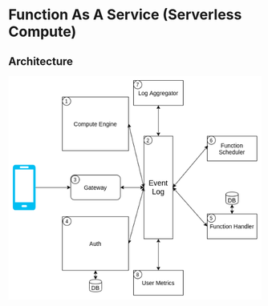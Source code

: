 # Function As A Service (Serverless Compute)
## Architecture
[![N|Solid](https://raw.githubusercontent.com/4rvnd/Faas/main/resources/faas_v2_EL_v1.png)](https://github.com/4rvnd/Faas)